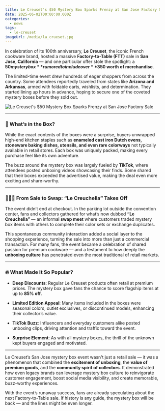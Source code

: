 ```yaml
---
title: Le Creuset's $50 Mystery Box Sparks Frenzy at San Jose Factory Sale
date: 2025-06-02T00:00:00.000Z
categories:
  - news
tags:
  - le-creuset
imageUrl: /media/la_crueset.jpg
---
```


In celebration of its 100th anniversary, **Le Creuset**, the iconic French cookware brand, hosted a massive **Factory-to-Table (FTT)** sale in **San Jose, California** — and one particular offer stole the spotlight: a **$50 mystery box** rumored to include over **$350 worth of merchandise**.

The limited-time event drew hundreds of eager shoppers from across the country. Some attendees reportedly traveled from states like **Arizona and Arkansas**, armed with foldable carts, wishlists, and determination. They started lining up hours in advance, hoping to secure one of the coveted mystery boxes before they sold out.

![Le Creuset's $50 Mystery Box Sparks Frenzy at San Jose Factory Sale](/media/la_crueset.jpg)

* * *

### 🎁 What’s in the Box?

While the exact contents of the boxes were a surprise, buyers unwrapped high-end kitchen staples such as **enameled cast iron Dutch ovens, stoneware baking dishes, utensils, and even rare colorways** not typically available in retail stores. Each box was uniquely packed, making every purchase feel like its own adventure.

The buzz around the mystery box was largely fueled by **TikTok**, where attendees posted unboxing videos showcasing their finds. Some shared that their boxes exceeded the advertised value, making the deal even more exciting and share-worthy.

* * *

### 🧑‍🤝‍🧑 From Sale to Swap: “Le Creuchella” Takes Off

The event didn’t end at checkout. In the parking lot outside the convention center, fans and collectors gathered for what’s now dubbed **“Le Creuchella”** — an informal **swap meet** where customers traded mystery box items with others to complete their color sets or exchange duplicates.

This spontaneous community interaction added a social layer to the shopping experience, turning the sale into more than just a commercial transaction. For many fans, the event became a celebration of shared passion for premium cookware — and a testament to how deeply the **unboxing culture** has penetrated even the most traditional of retail markets.

* * *

### 🔥 What Made It So Popular?

- **Deep Discounts**: Regular Le Creuset products often retail at premium prices. The mystery box gave fans the chance to score flagship items at up to **85% off**.

- **Limited Edition Appeal**: Many items included in the boxes were seasonal colors, outlet exclusives, or discontinued models, enhancing their collector’s value.

- **TikTok Buzz**: Influencers and everyday customers alike posted unboxing clips, driving attention and traffic toward the event.

- **Surprise Element**: As with all mystery boxes, the thrill of the unknown kept buyers engaged and motivated.

* * *

Le Creuset’s San Jose mystery box event wasn't just a retail sale — it was a phenomenon that combined the **excitement of unboxing**, the **value of premium goods**, and the **community spirit of collectors**. It demonstrated how even legacy brands can leverage mystery box culture to reinvigorate customer engagement, boost social media visibility, and create memorable, buzz-worthy experiences.

With the event’s runaway success, fans are already speculating about the next Factory-to-Table sale. If history is any guide, the mystery box will be back — and the lines might be even longer.
